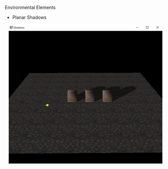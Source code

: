 Environmental Elements

* Planar Shadows

<p align="center">
  <img src="screen_shadows.png" width="480"/>
</p>

